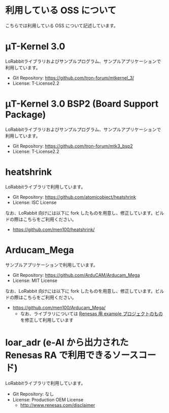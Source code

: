 # 利用している OSS について

こちらでは利用している OSS について記述しています。

# μT-Kernel 3.0

LoRabbitライブラリおよびサンプルプログラム、サンプルアプリケーションで利用しています。

- Git Repository: https://github.com/tron-forum/mtkernel_3/
- License: T-License2.2

# μT-Kernel 3.0 BSP2 (Board Support Package)

LoRabbitライブラリおよびサンプルプログラム、サンプルアプリケーションで利用しています。

- Git Repository: https://github.com/tron-forum/mtk3_bsp2
- License: T-License2.2

# heatshrink

LoRabbitライブラリで利用しています。

- Git Repository: https://github.com/atomicobject/heatshrink
- License: ISC License

なお、LoRabbit 向けには以下に fork したものを用意し、修正しています。ビルドの際はこちらをご利用ください。

- https://github.com/men100/heatshrink/

# Arducam_Mega

サンプルアプリケーションで利用しています。

- Git Repository: https://github.com/ArduCAM/Arducam_Mega
- License: MIT License

なお、LoRabbit 向けには以下に fork したものを用意し、修正しています。ビルドの際はこちらをご利用ください。

- https://github.com/men100/Arducam_Mega/
  - なお、ライブラリについては [Renesas 用 example プロジェクトのもの][libcamera-link] を修正して利用しています

# loar_adr (e-AI から出力された Renesas RA で利用できるソースコード)

LoRabbitライブラリで利用しています。

- Git Repository: なし
- License: Production OEM License
  - http://www.renesas.com/disclaimer

[libcamera-link]: https://github.com/men100/Arducam_Mega/tree/53ed4a3707bda517caf5044dd4fad433ffea0cd4/examples/renesas/EK-RA6M4_arducam_mega/src/libcamera
